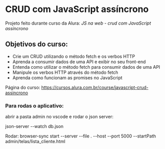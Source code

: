 # CRUD com JavaScript assíncrono


Projeto feito durante curso da Alura: *JS na web - crud com JavaScript assíncrono*

## Objetivos do curso:

- Crie um CRUD utilizando o método fetch e os verbos HTTP
- Aprenda a consumir dados de uma API e exibir no seu front-end
- Entenda como utilizar o método fetch para consumir dados de uma API
- Manipule os verbos HTTP através do método fetch
- Aprenda como funcionam as promises no JavaScript

Página do curso: https://cursos.alura.com.br/course/javascript-crud-assincrono

### Para rodas o aplicativo:

abrir a pasta admin no vscode e rodar o json server:

json-server --watch db.json

Rodar: browser-sync start --server --file . --host --port 5000 --startPath admin/telas/lista_cliente.html
